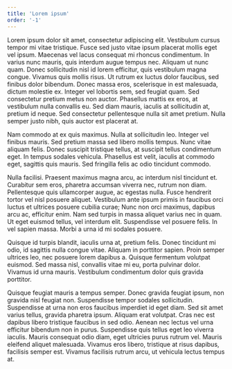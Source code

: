 ```yaml
---
title: 'Lorem ipsum'
order: '-1'
---
```


Lorem ipsum dolor sit amet, consectetur adipiscing elit. Vestibulum cursus tempor mi vitae tristique. Fusce sed justo vitae ipsum placerat mollis eget vel ipsum. Maecenas vel lacus consequat mi rhoncus condimentum. In varius nunc mauris, quis interdum augue tempus nec. Aliquam ut nunc quam. Donec sollicitudin nisl id lorem efficitur, quis vestibulum magna congue. Vivamus quis mollis risus. Ut rutrum ex luctus dolor faucibus, sed finibus dolor bibendum. Donec massa eros, scelerisque in est malesuada, dictum molestie ex. Integer vel lobortis sem, sed feugiat quam. Sed consectetur pretium metus non auctor. Phasellus mattis ex eros, at vestibulum nulla convallis eu. Sed diam mauris, iaculis at sollicitudin at, pretium id neque. Sed consectetur pellentesque nulla sit amet pretium. Nulla semper justo nibh, quis auctor est placerat at.

Nam commodo at ex quis maximus. Nulla at sollicitudin leo. Integer vel finibus mauris. Sed pretium massa sed libero mollis tempus. Nunc vitae aliquam felis. Donec suscipit tristique tellus, at suscipit tellus condimentum eget. In tempus sodales vehicula. Phasellus est velit, iaculis at commodo eget, sagittis quis mauris. Sed fringilla felis ac odio tincidunt commodo.

Nulla facilisi. Praesent maximus magna arcu, ac interdum nisl tincidunt et. Curabitur sem eros, pharetra accumsan viverra nec, rutrum non diam. Pellentesque quis ullamcorper augue, ac egestas nulla. Fusce hendrerit tortor vel nisl posuere aliquet. Vestibulum ante ipsum primis in faucibus orci luctus et ultrices posuere cubilia curae; Nunc non orci maximus, dapibus arcu ac, efficitur enim. Nam sed turpis in massa aliquet varius nec in quam. Ut eget euismod tellus, vel interdum elit. Suspendisse vel posuere felis. In vel sapien massa. Morbi a urna id mi sodales posuere.

Quisque id turpis blandit, iaculis urna at, pretium felis. Donec tincidunt mi odio, id sagittis nulla congue vitae. Aliquam in porttitor sapien. Proin semper ultrices leo, nec posuere lorem dapibus a. Quisque fermentum volutpat euismod. Sed massa nisl, convallis vitae mi eu, porta pulvinar dolor. Vivamus id urna mauris. Vestibulum condimentum dolor quis gravida porttitor.

Quisque feugiat mauris a tempus semper. Donec gravida feugiat ipsum, non gravida nisl feugiat non. Suspendisse tempor sodales sollicitudin. Suspendisse at urna non eros faucibus imperdiet id eget diam. Sed sit amet varius tellus, gravida pharetra ipsum. Aliquam erat volutpat. Cras nec est dapibus libero tristique faucibus in sed odio. Aenean nec lectus vel urna efficitur bibendum non in purus. Suspendisse quis tellus eget leo viverra iaculis. Mauris consequat odio diam, eget ultricies purus rutrum vel. Mauris eleifend aliquet malesuada. Vivamus eros libero, tristique at risus dapibus, facilisis semper est. Vivamus facilisis rutrum arcu, ut vehicula lectus tempus at.
